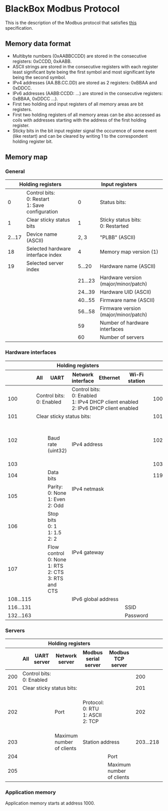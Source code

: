 # BlackBox Modbus Protocol

This is the description of the Modbus protocol that satisfies [this](README.md) specification.

## Memory data format

* Multibyte numbers (0xAABBCCDD) are stored in the consecutive registers: 0xCCDD, 0xAABB.
* ASCII strings are stored in the consecutive registers with each register least significant byte being the first symbol and most significant byte being the second symbol.
* IPv4 addresses (AA.BB.CC.DD) are stored as 2 registers: 0xBBAA and 0xDDCC.
* IPv6 addresses (AABB:CCDD: ...) are stored in the consecutive registers: 0xBBAA, 0xDDCC ...).
* First two holding and input registers of all memory areas are bit registers.
* First two holding registers of all memory areas can be also accessed as coils with addresses starting with the address of the first holding register.
* Sticky bits in the bit input register signal the occurence of some event (like restart) and can be cleared by writing 1 to the correspondent holding register bit.

## Memory map

### General

<table>
<thead><tr><th colspan="2">Holding registers</th><th colspan="2">Input registers</th></tr></thead>
<tbody>
  <tr><td>0</td><td>Control bits:<br>0: Restart<br>1: Save configuration</td><td>0</td><td>Status bits:</td></tr>
  <tr><td>1</td><td>Clear sticky status bits</td><td>1</td><td>Sticky status bits:<br>0: Restarted</td></tr>
  <tr><td>2...17</td><td>Device name (ASCII)</td><td>2, 3</td><td>"PLBB" (ASCII)</td></tr>
  <tr><td>18</td><td>Selected hardware interface index</td><td>4</td><td>Memory map version (1)</td></tr>
  <tr><td>19</td><td>Selected server index</td><td>5...20</td><td>Hardware name (ASCII)</td></tr>
  <tr><td></td><td></td><td>21...23</td><td>Hardware version (major/minor/patch)</td></tr>
  <tr><td></td><td></td><td>24...39</td><td>Hardware UID (ASCII)</td></tr>
  <tr><td></td><td></td><td>40...55</td><td>Firmware name (ASCII)</td></tr>
  <tr><td></td><td></td><td>56...58</td><td>Firmware version (major/minor/patch)</td></tr>
  <tr><td></td><td></td><td>59</td><td>Number of hardware interfaces</td></tr>
  <tr><td></td><td></td><td>60</td><td>Number of servers</td></tr>
</tbody>
</table>

### Hardware interfaces

<table>
<thead>
  <tr><th colspan="6">Holding registers</th><th colspan="6">Input registers</th></tr>
  <tr>
    <th></th><th>All</th><th>UART</th><th>Network interface</th><th>Ethernet</th><th>Wi-Fi station</th>
    <th></th><th>All</th><th>UART</th><th>Network interface</th><th>Ethernet</th><th>Wi-Fi station</th>
  </tr>
</thead>
<tbody>
  <tr>
    <td>100</td><td colspan="2">Control bits:<br>0: Enabled</td><td colspan="3">Control bits:<br>0: Enabled<br>1: IPv4 DHCP client enabled<br>2: IPv6 DHCP client enabled</td>
    <td>100</td><td colspan="2">Status bits:</td><td colspan="3">Status bits:<br>0: Connected</td>
  </tr>
  <tr>
    <td>101</td><td colspan="5">Clear sticky status bits:</td>
    <td>101</td><td colspan="5">Sticky status bits:</td>
  </tr>
  <tr>
    <td>102</td><td></td><td rowspan="2">Baud rate (uint32)</td><td colspan="3" rowspan="2">IPv4 address</td>
    <td>102</td><td colspan="5">Type:<br>0: Unknown<br>1: UART<br>2: Network interface<br>3: Ethernet<br>4: Wi-Fi station</td>
  </tr>
  <tr>
    <td>103</td><td></td>
    <td>103...118</td><td colspan="5">Name (ASCII)</td>
  </tr>
  <tr>
    <td>104</td><td></td><td>Data bits</td><td colspan="3" rowspan="2">IPv4 netmask</td>
    <td>119...126</td><td colspan="2"></td><td colspan="3">IPv6 link-local address</td>
  </tr>
  <tr>
    <td>105</td><td></td><td>Parity:<br>0: None<br>1: Even<br>2: Odd</td>
    <td colspan="6"></td>
  </tr>
  <tr>
    <td>106</td><td></td><td>Stop bits<br>0: 1<br>1: 1.5<br>2: 2</td><td colspan="3" rowspan="2">IPv4 gateway</td>
    <td colspan="6"></td>
  </tr>
  <tr>
    <td>107</td><td></td><td>Flow control<br>0: None<br>1: RTS<br>2: CTS<br>3: RTS and CTS</td>
    <td colspan="6"></td>
  </tr>
  <tr>
    <td>108...115</td><td colspan="2"></td><td colspan="3">IPv6 global address</td>
    <td colspan="6"></td>
  </tr>
  <tr>
    <td>116...131</td><td colspan="4"></td><td>SSID</td>
    <td colspan="6"></td>
  </tr>
  <tr>
    <td>132...163</td><td colspan="4"></td><td>Password</td>
    <td colspan="6"></td>
  </tr>
</tbody>
</table>
  
### Servers

<table>
<thead>
  <tr><th colspan="6">Holding registers</th><th colspan="6">Input registers</th></tr>
  <tr>
    <th></th><th>All</th><th>UART server</th><th>Network server</th><th>Modbus serial server</th><th>Modbus TCP server</th>
    <th></th><th>All</th><th>UART server</th><th>Network server</th><th>Modbus serial server</th><th>Modbus TCP server</th>
  </tr>
</thead>
<tbody>
  <tr>
    <td>200</td><td colspan="5">Control bits:<br>0: Enabled</td>
    <td>200</td><td colspan="5">Status bits:</td>
  </tr>
  <tr>
    <td>201</td><td colspan="5">Clear sticky status bits:</td>
    <td>201</td><td colspan="5">Sticky status bits:</td>
  </tr>
  <tr>
    <td>202</td><td colspan="2"></td><td>Port</td><td colspan="2">Protocol:<br>0: RTU<br>1: ASCII<br>2: TCP</td>
    <td>202</td><td colspan="5">Type:<br>0: Unknown<br>1: UART server<br>2: Network server<br>3: Modbus serial server<br>4: Modbus TCP server</td>
  </tr>
  <tr>
    <td>203</td><td colspan="2"></td><td>Maximum number of clients</td><td colspan="2">Station address</td>
    <td>203...218</td><td colspan="5">Name (ASCII)</td>
  </tr>
  <tr>
    <td>204</td><td colspan="4"></td><td>Port</td>
    <td colspan="6"></td>
  </tr>
  <tr>
    <td>205</td><td colspan="4"></td><td>Maximum number of clients</td>
    <td colspan="6"></td>
  </tr>
</tbody>
</table>

### Application memory

Application memory starts at address 1000.
